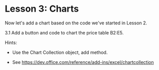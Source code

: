 # Lesson 3: Charts

Now let's add a chart based on the code we've started in Lesson 2.

3.1 Add a button and code to chart the price table B2:E5.


Hints:

- Use the Chart Collection object, add method.

- See <https://dev.office.com/reference/add-ins/excel/chartcollection>

